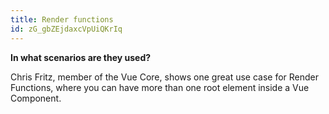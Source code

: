 ```yaml
---
title: Render functions
id: zG_gbZEjdaxcVpUiQKrIq
---
```


<link-bookmark href="https://www.youtube.com/watch?v=8vp5OXcbM34" title="A Better Way To Create Templates In Vue.js? Render Functions Explained"></link-bookmark>

**In what scenarios are they used?**

<link-bookmark href="https://youtu.be/7lpemgMhi0k?t=1728" title="7 Secret Patterns Vue Consultants Don't Want You to Know">Chris Fritz, member of the Vue Core, shows one great use case for Render Functions, where you can have more than one root element inside a Vue Component.</link-bookmark>
